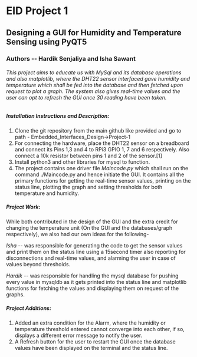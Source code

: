 # EID Project 1

## Designing a GUI for Humidity and Temperature Sensing using PyQT5
### Authors -- Hardik Senjaliya and Isha Sawant

###### This project aims to educate us with MySql and its database operations and also matplotlib, where the DHT22 sensor interfaced gave humidity and temperature which shall be fed into the database and then fetched upon request to plot a graph. The system also gives real-time values and the user can opt to refresh the GUI once 30 reading have been taken.

##### Installation Instructions and Description:

1. Clone the git repository from the main github like provided and go to path - Embedded_Interfaces_Design->Project-1
2. For connecting the hardware, place the DHT22 sensor on a breadboard and connect its Pins 1,3 and 4 to RPi3 GPIO 1, 7 and 6 respectively.
   Also connect a 10k resistor between pins 1 and 2 of the sensor.[1]
3. Install python3 and other libraries for mysql to function.
4. The project contains one driver file *Maincode.py* which shall run on the command ./Maincode.py and hence initiate the GUI.
   It contains all the primary functions for getting the real-time sensor values, printing on the status line, plotting the graph and setting
   thresholds for both temperature and humidity.
   
   
##### Project Work:

While both contributed in the design of the GUI and the extra credit for changing the temperature unit (On the GUI and the databases/graph
respectively), we also had our own ideas for the following-

*Isha* -- was responsible for generating the code to get the sensor values and print them on the status line using a 15second timer
 also reporting for disconnections and real-time values, and alarming the user in case of values beyond thresholds.

*Hardik* -- was responsible for handling the mysql database for pushing every value in mysqldb as it gets printed into the status line
and matplotlib functions for fetching the values and displaying them on request of the graphs.

##### Project Additions:

1. Added an extra condition for the Alarm, where the humidity or temperature threshold entered cannot converge into each other, if so, 
   displays a different error message to notify the user.
2. A Refresh button for the user to restart the GUI once the database values have been displayed on the terminal and the status line.


